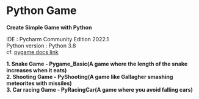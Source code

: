 # Python Game
**Create Simple Game with Python**

IDE : Pycharm Community Edition 2022.1  
Python version : Python 3.8  
cf. [pygame docs link](https://www.pygame.org/docs/)

**1. Snake Game - Pygame_Basic(A game where the length of the snake increases when it eats)**  
**2. Shooting Game - PyShooting(A game like Gallagher smashing meteorites with missiles)**  
**3. Car racing Game - PyRacingCar(A game where you avoid falling cars)**  

